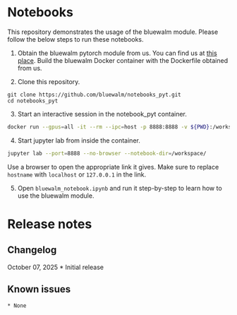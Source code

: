 
# Notebooks

This repository demonstrates the usage of the bluewalm module. 
Please follow the below steps to run these notebooks. 

1. Obtain the bluewalm pytorch module from us. You can find us at [this place](https://www.bluewalm.com). 
Build the bluewalm Docker container with the Dockerfile obtained from us. 

2. Clone this repository.
```
git clone https://github.com/bluewalm/notebooks_pyt.git
cd notebooks_pyt
```

3. Start an interactive session in the notebook_pyt container. 
```bash
docker run --gpus=all -it --rm --ipc=host -p 8888:8888 -v ${PWD}:/workspace bluewalm_pyt:latest
```

4. Start jupyter lab from inside the container. 

```bash
jupyter lab --port=8888 --no-browser --notebook-dir=/workspace/
```
Use a browser to open the appropriate link it gives. Make sure to replace `hostname` with `localhost` or `127.0.0.1` in the link. 

5. Open `bluewalm_notebook.ipynb` and run it step-by-step to learn how to use the bluewalm module. 

# Release notes

## Changelog

October 07, 2025
    * Initial release

## Known issues

    * None
